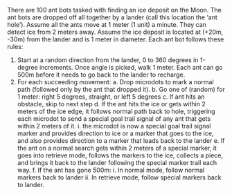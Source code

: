 There are 100 ant bots tasked with finding an ice deposit on the Moon. The ant bots are dropped off all together by a lander (call this location the ‘ant hole’). Assume all the ants move at 1 meter (1 unit) a minute. They can detect ice from 2 meters away. Assume the ice deposit is located at (+20m, -30m) from the lander and is 1 meter in diameter.
Each ant bot follows these rules:
  1. Start at a random direction from the lander, 0 to 360 degrees in 1-degree increments. Once angle is picked, walk 1 meter. Each ant can go 500m before it needs to go back to the lander to recharge.
  2. For each succeeding movement:
    a. Drop microdots to mark a normal path (followed only by the ant that dropped it).
    b. Go one of (random) for 1 meter: right 5 degrees, straight, or left 5 degrees
    c. If ant hits an obstacle, skip to next step
    d. If the ant hits the ice or gets within 2 meters of the ice edge, it follows normal path back to hole, triggering each microdot to send a special goal trail signal of any ant that gets within 2 meters of it.
      i. the microdot is now a special goal trail signal marker and provides direction to ice or a marker that goes to the ice, and also provides direction to a marker that leads back to the lander
    e. If the ant on a normal search gets within 2 meters of a special marker, it goes into retrieve mode, follows the markers to the ice, collects a piece, and brings it back to the lander following the special marker trail each way.
    f. If the ant has gone 500m:
      i. In normal mode, follow normal markers back to lander
      ii. In retrieve mode, follow special markers back to lander.
